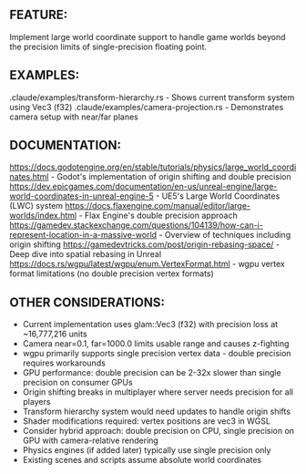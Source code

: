 ## FEATURE:

Implement large world coordinate support to handle game worlds beyond the precision limits of single-precision floating point.

## EXAMPLES:

.claude/examples/transform-hierarchy.rs - Shows current transform system using Vec3 (f32)
.claude/examples/camera-projection.rs - Demonstrates camera setup with near/far planes

## DOCUMENTATION:

https://docs.godotengine.org/en/stable/tutorials/physics/large_world_coordinates.html - Godot's implementation of origin shifting and double precision
https://dev.epicgames.com/documentation/en-us/unreal-engine/large-world-coordinates-in-unreal-engine-5 - UE5's Large World Coordinates (LWC) system
https://docs.flaxengine.com/manual/editor/large-worlds/index.html - Flax Engine's double precision approach
https://gamedev.stackexchange.com/questions/104139/how-can-i-represent-location-in-a-massive-world - Overview of techniques including origin shifting
https://gamedevtricks.com/post/origin-rebasing-space/ - Deep dive into spatial rebasing in Unreal
https://docs.rs/wgpu/latest/wgpu/enum.VertexFormat.html - wgpu vertex format limitations (no double precision vertex formats)

## OTHER CONSIDERATIONS:

- Current implementation uses glam::Vec3 (f32) with precision loss at ~16,777,216 units
- Camera near=0.1, far=1000.0 limits usable range and causes z-fighting
- wgpu primarily supports single precision vertex data - double precision requires workarounds
- GPU performance: double precision can be 2-32x slower than single precision on consumer GPUs
- Origin shifting breaks in multiplayer where server needs precision for all players
- Transform hierarchy system would need updates to handle origin shifts
- Shader modifications required: vertex positions are vec3<f32> in WGSL
- Consider hybrid approach: double precision on CPU, single precision on GPU with camera-relative rendering
- Physics engines (if added later) typically use single precision only
- Existing scenes and scripts assume absolute world coordinates